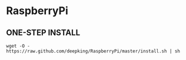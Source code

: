 RaspberryPi
===========
ONE-STEP INSTALL
----------------
    wget -O - https://raw.github.com/deepking/RaspberryPi/master/install.sh | sh

